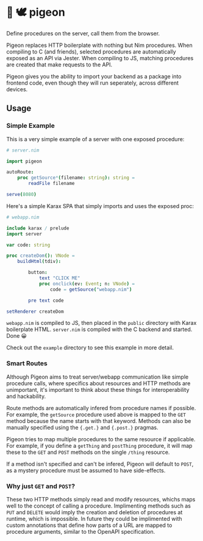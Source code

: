 # 👑 🕊️ pigeon

Define procedures on the server, call them from the browser.

Pigeon replaces HTTP boilerplate with nothing but Nim procedures. When compiling to C (and friends), selected procedures are automatically exposed as an API via Jester. When compiling to JS, matching procedures are created that make requests to the API.

Pigeon gives you the ability to import your backend as a package into frontend code, even though they will run seperately, across different devices.

## Usage

### Simple Example

This is a very simple example of a server with one exposed procedure:

```nim
# server.nim

import pigeon

autoRoute:
    proc getSource*(filename: string): string =
        readFile filename

serve(8080)
```

Here's a simple Karax SPA that simply imports and uses the exposed proc:

```nim
# webapp.nim

include karax / prelude
import server

var code: string

proc createDom(): VNode =
    buildHtml(tdiv):

        button:
            text "CLICK ME"
            proc onclick(ev: Event; n: VNode) =
                code = getSource("webapp.nim")

        pre text code

setRenderer createDom
```

 `webapp.nim` is compiled to JS, then placed in the `public` directory with Karax boilerplate HTML. `server.nim` is compiled with the C backend and started. Done 😀

 Check out the `example` directory to see this example in more detail.

### Smart Routes

Although Pigeon aims to treat server/webapp communication like simple procedure calls, where specifics about resources and HTTP methods are unimportant, it's important to think about these things for interoperability and hackability.

Route methods are automatically infered from procedure names if possible. For example, the `getSource` procedure used above is mapped to the `GET` method because the name starts with that keyword. Methods can also be manually specified using the `{.get.}` and `{.post.}` pragmas.

Pigeon tries to map multiple procedures to the same resource if applicable. For example, if you define a `getThing` and `postThing` procedure, it will map these to the `GET` and `POST` methods on the single `/thing` resource.

If a method isn't specified and can't be infered, Pigeon will default to `POST`, as a mystery procedure must be assumed to have side-effects.

### Why just `GET` and `POST`?

These two HTTP methods simply read and modify resources, whichs maps well to the concept of calling a procedure. Implimenting methods such as `PUT` and `DELETE` would imply the creation and deletion of procedures at runtime, which is impossible. In future they could be implimented with custom annotations that define how parts of a URL are mapped to procedure arguments, similar to the OpenAPI specification.